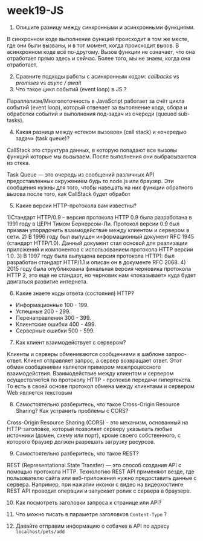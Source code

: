 # week19-JS
1. Опишите разницу между синхронными и асинхронными функциями.

В синхронном коде выполнение функций происходит в том же месте, где они были вызваны, и в тот момент, когда происходит вызов. В асинхронном коде всё по-другому. Вызов функции не означает, что она отработает прямо здесь и сейчас. Более того, мы не знаем, когда она отработает.

2. Сравните подходы работы с асинхронным кодом: *сallbacks* vs *promises* vs *async / await*
3. Что такое цикл событий (event loop) в JS ?

Параллелизм/Многопоточность в JavaScript работает за счёт цикла событий (event loop), который отвечает за выполнение кода, сбора и обработки событий и выполнения под-задач из очереди (queued sub-tasks).

4. Какая разница между «стеком вызовов» (call stack) и «очередью задач» (task queue)?

CallStack это структура данных, в которую попадают все вызовы функций которые мы вызываем. После выполнения они выбрасываются из стека.

Task Queue — это очередь из сообщений различных API предоставленных окружением будь то node.js или браузер. Эти сообщения нужны для того, чтобы навешать на них функции обратного вызова после того, как CallStack будет обработ

5. Какие версии HTTP-протокола вам известны?

1)Стандарт HTTP/0.9 – версия протокола HTTP 0.9 была разработана в 1991 году в ЦЕРН Тимом Бернерсом-Ли. Протокол версии 0.9 был призван упорядочить взаимодействие между клиентом и сервером в сети. 
2) В 1996 году был выпущен информационный документ RFC 1945 (стандарт HTTP/1.0). Данный документ стал основой для реализации приложений и компонентов с использованием протокола HTTP версии 1.0. 
3) В 1997 году была выпущена версия протокола HTTP1: был разработан стандарт HTTP/1.1 и описан он в документе RFC 2068. 
4) 2015 году была опубликована финальная версия черновика протокола HTTP 2, это еще не стандарт, но черновик нам «показывает» куда будет двигаться развитие интернета. 

6. Какие знаете коды ответа (состояния) HTTP?

* Информационные 100 - 199.
* Успешные 200 - 299.
* Перенаправления 300 - 399.
* Клиентские ошибки 400 - 499.
* Серверные ошибки 500 - 599.

7. Как клиент взаимодействует с сервером?

Клиенты и серверы обмениваются сообщениями в шаблоне запрос-ответ. Клиент отправляет запрос, а сервер возвращает ответ. Этот обмен сообщениями является примером межпроцессного взаимодействия. Взаимодействие между клиентом и сервером осуществляется по протоколу HTTP - протокол передачи гипертекста. То есть в своей основе протокол обмена между клиентами и сервером Web является текстовым 

8. Самостоятельно разберитесь, что такое Cross-Origin Resource Sharing? Как устранить проблемы с CORS?

Cross-Origin Resource Sharing (CORS) - это механизм, основанный на HTTP-заголовке, который позволяет серверу указывать любые источники (домен, схему или порт), кроме своего собственного, с которого браузер должен разрешать загрузку ресурсов.

9. Самостоятельно разберитесь, что такое REST?

REST (Representational State Transfer) — это способ создания API с помощью протокола HTTP.
Технологию REST API применяют везде, где пользователю сайта или веб-приложения нужно предоставить данные с сервера. Например, при нажатии иконки с видео на видеохостинге REST API проводит операции и запускает ролик с сервера в браузере. 

10. Как посмотреть заголовки запроса к странице или API?

11. Что можно писать в параметре заголовков `Content-Type` ?
12. Давайте отправим информацию о собачке в API по адресу `localhost/pets/add`